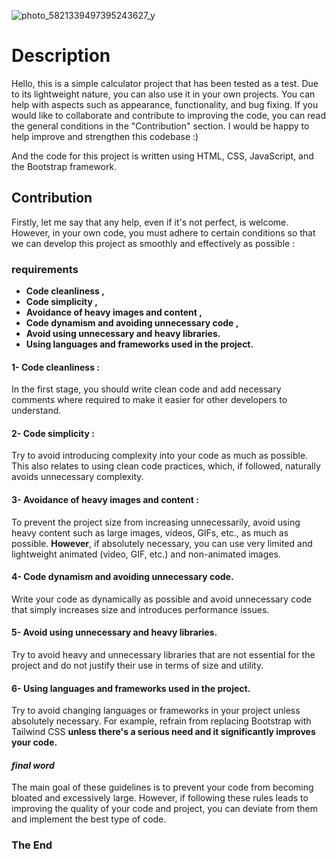 ![photo_5821339497395243627_y](https://github.com/user-attachments/assets/cd0575ba-dc62-4505-9757-dad481cb2a68)

# Description
Hello, this is a simple calculator project that has been tested as a test. Due to its lightweight nature, you can also use it in your own projects.
You can help with aspects such as appearance, functionality, and bug fixing. If you would like to collaborate and contribute to improving the code, you can read the general conditions in the "Contribution" section. I would be happy to help improve and strengthen this codebase :)

And the code for this project is written using HTML, CSS, JavaScript, and the Bootstrap framework.


## Contribution
Firstly, let me say that any help, even if it's not perfect, is welcome. However, in your own code, you must adhere to certain conditions so that we can develop this project as smoothly and effectively as possible : 

### requirements
- **Code cleanliness ,**
- **Code simplicity ,**
- **Avoidance of heavy images and content ,**
- **Code dynamism and avoiding unnecessary code ,**
- **Avoid using unnecessary and heavy libraries.**
- **Using languages and frameworks used in the project.**

#### 1- Code cleanliness : 
In the first stage, you should write clean code and add necessary comments where required to make it easier for other developers to understand. 

#### 2- Code simplicity : 
Try to avoid introducing complexity into your code as much as possible. This also relates to using clean code practices, which, if followed, naturally avoids unnecessary complexity.

#### 3- Avoidance of heavy images and content : 
To prevent the project size from increasing unnecessarily, avoid using heavy content such as large images, videos, GIFs, etc., as much as possible.
**However**, if absolutely necessary, you can use very limited and lightweight animated (video, GIF, etc.) and non-animated images.

#### 4- Code dynamism and avoiding unnecessary code.
Write your code as dynamically as possible and avoid unnecessary code that simply increases size and introduces performance issues.

#### 5- Avoid using unnecessary and heavy libraries.
Try to avoid heavy and unnecessary libraries that are not essential for the project and do not justify their use in terms of size and utility.

#### 6- Using languages and frameworks used in the project.
Try to avoid changing languages or frameworks in your project unless absolutely necessary. For example, refrain from replacing Bootstrap with Tailwind CSS 
**unless there's a serious need and it significantly improves your code.**

#### *final word*
The main goal of these guidelines is to prevent your code from becoming bloated and excessively large. However, if following these rules leads to improving the quality of your code and project, you can deviate from them and implement the best type of code.


### The End 


